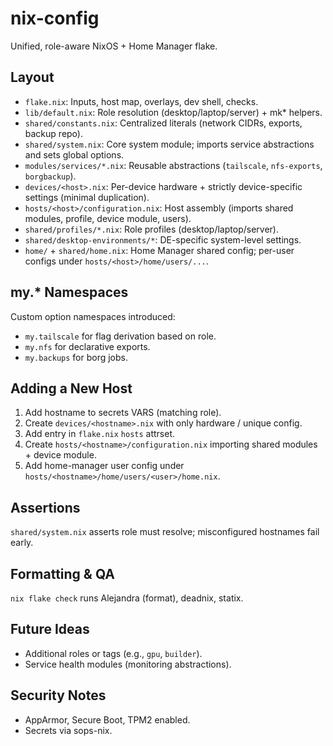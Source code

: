 # nix-config

Unified, role-aware NixOS + Home Manager flake.

## Layout
- `flake.nix`: Inputs, host map, overlays, dev shell, checks.
- `lib/default.nix`: Role resolution (desktop/laptop/server) + mk* helpers.
- `shared/constants.nix`: Centralized literals (network CIDRs, exports, backup repo).
- `shared/system.nix`: Core system module; imports service abstractions and sets global options.
- `modules/services/*.nix`: Reusable abstractions (`tailscale`, `nfs-exports`, `borgbackup`).
- `devices/<host>.nix`: Per-device hardware + strictly device-specific settings (minimal duplication).
- `hosts/<host>/configuration.nix`: Host assembly (imports shared modules, profile, device module, users).
- `shared/profiles/*.nix`: Role profiles (desktop/laptop/server).
- `shared/desktop-environments/*`: DE-specific system-level settings.
- `home/` + `shared/home.nix`: Home Manager shared config; per-user configs under `hosts/<host>/home/users/...`.

## my.* Namespaces
Custom option namespaces introduced:
- `my.tailscale` for flag derivation based on role.
- `my.nfs` for declarative exports.
- `my.backups` for borg jobs.

## Adding a New Host
1. Add hostname to secrets VARS (matching role).
2. Create `devices/<hostname>.nix` with only hardware / unique config.
3. Add entry in `flake.nix` `hosts` attrset.
4. Create `hosts/<hostname>/configuration.nix` importing shared modules + device module.
5. Add home-manager user config under `hosts/<hostname>/home/users/<user>/home.nix`.

## Assertions
`shared/system.nix` asserts role must resolve; misconfigured hostnames fail early.

## Formatting & QA
`nix flake check` runs Alejandra (format), deadnix, statix.

## Future Ideas
- Additional roles or tags (e.g., `gpu`, `builder`).
- Service health modules (monitoring abstractions).

## Security Notes
- AppArmor, Secure Boot, TPM2 enabled.
- Secrets via sops-nix.

